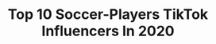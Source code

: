 ---
title: Top 10 Soccer-Players TikTok Influencers In 2020
description: >-
  Find top soccer-players TikTok influencers in 2020. Most popular hashtags: #soccer #football #futbol #viral.
platform: TikTok
profiles:
  - username: "alex4lopez"
    fullname: >-
      Alex López🇪🇸🇺🇸
    location: "Spain"
    followers: 127647
    engagement: 1561
    commentsToLikes: 0.024987
    id: ck83yw0q0w8g30j786x099lqd
    verified: false
    hashtags: "#surf, #dog, #netflix, #duet"
  - username: "wags_14"
    fullname: >-
      MattyWags
    location: "United States"
    followers: 249256
    engagement: 1417
    commentsToLikes: 0.025311
    id: ck904frlze7ig0j785lmdtotj
    verified: false
    hashtags: "#greenscreenvideo, #comment, #fax, #relatable"
  - username: "angelmira24"
    fullname: >-
      angelmira24
    location: "United States"
    followers: 12596
    engagement: 1156
    commentsToLikes: 0.054360
    id: ck9a845ejai6o0j788j86933v
    verified: false
    hashtags: "#illinois, #zoommyface, #foruyou, #sports"
  - username: "keelyamelia"
    fullname: >-
      Keely
    location: "United States"
    followers: 491068
    engagement: 833
    commentsToLikes: 0.005317
    id: ck8hqbbmc3aiv0j787eer0z6z
    verified: false
    hashtags: "#me, #lonelychair, #soccerchallenge, #tigerking"
  - username: "tri.llic"
    fullname: >-
      ᴠɪᴛᴛᴏʀɪᴀ🏳️‍🌈
    location: "Italy"
    followers: 2970
    engagement: 2428
    commentsToLikes: 0.075749
    id: ck9dtxaoydxz50j78n6a0fpx1
    verified: false
    hashtags: "#tiktoktaac, #greenscreen, #comeeravamo, #tomboy"
  - username: "troygirlssoccer"
    fullname: >-
      TroyGirlsSoccer
    location: "United States"
    followers: 36649
    engagement: 1421
    commentsToLikes: 0.015472
    id: ck931pgdnfqvy0j787lqgspjm
    verified: false
    hashtags: "#mysoccerteam, #nwsl, #uswnt, #soccerfunny"
  - username: "dg3soccer"
    fullname: >-
      DG3 Soccer
    location: "United States"
    followers: 141994
    engagement: 977
    commentsToLikes: 0.011581
    id: ck933htawo48m0j78twdatsn6
    verified: false
    hashtags: "#streetsoccer, #footy, #freekicks, #tekkers"
  - username: "refereepov"
    fullname: >-
      Referee POV
    location: "United States"
    followers: 82744
    engagement: 1165
    commentsToLikes: 0.009411
    id: ckamyizxwhryg0i78u4vmqusd
    verified: false
    hashtags: "#soccercleats, #soccerball, #parttimejob, #soccerplayers"
  - username: "skyjohn7"
    fullname: >-
      Sonaldo하늘🇰🇷
    location: "Germany"
    followers: 12170
    engagement: 1297
    commentsToLikes: 0.105877
    id: cka0ujbikujps0i78k5brea28
    verified: false
    hashtags: "#trabzonsporum, #ramadankareem, #espanol, #goalgetter"
  - username: "dez.lina"
    fullname: >-
      ✨🧚🏽‍♀️💖🦋💗
    location: "United States"
    followers: 11259
    engagement: 1777
    commentsToLikes: 0.109026
    id: ck9r37zbzolxv0j78mfgm5n0q
    verified: false
    hashtags: "#janevillanueva, #girlproblems, #boybesfriend, #latinomemes"
---